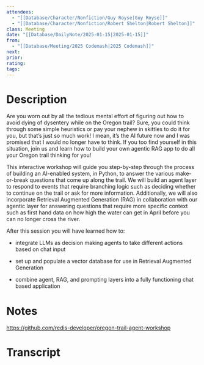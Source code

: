 ```yaml
---
attendees:
  - "[[Database/Character/Nonfiction/Guy Royse|Guy Royse]]"
  - "[[Database/Character/Nonfiction/Robert Shelton|Robert Shelton]]"
class: Meeting
date: "[[Database/DailyNote/2025-01-15|2025-01-15]]"
from:
  - "[[Database/Meeting/2025 Codemash|2025 Codemash]]"
next:
prior:
rating:
tags:
---
```

# Description
Are you worn out by all the tedious mental effort of figuring out how to avoid dying of dysentery while on the Oregon trail? Sure, you could think through some simple heuristics or pay your nephew in skittles to do it for you, but that’s just so much work! I mean, it’s the AI future now and I was promised that I would no longer have to think. If you too find yourself in this situation, join us and learn how to build your own agentic RAG app to do all your Oregon trail thinking for you!




This interactive workshop will guide you step-by-step through the process of building an AI-enabled system, in Python, to answer the various make-or-break questions that come up along the trail. We will build an agent layer to respond to events that require branching logic such as deciding whether to continue on the trail or ask for more information. Additionally, we will also incorporate Retrieval Augmented Generation (RAG) in collaboration with our agentic layer for answering questions that require more specific context such as first hand data on how high the water can get in April before you can no longer cross the river.




After this session you will have learned how to:




- integrate LLMs as decision making agents to take different actions based on chat input

- set up and populate a vector database for use in Retrieval Augmented Generation

- combine agent, RAG, and prompting layers into a fully functioning chat based application
# Notes
https://github.com/redis-developer/oregon-trail-agent-workshop


# Transcript
